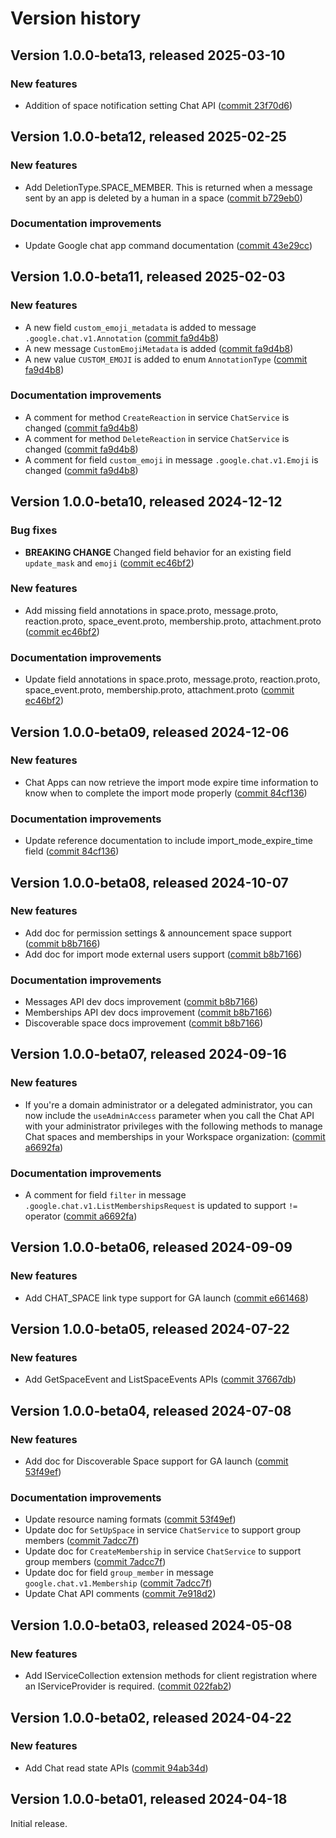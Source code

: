 # Version history

## Version 1.0.0-beta13, released 2025-03-10

### New features

- Addition of space notification setting Chat API ([commit 23f70d6](https://github.com/googleapis/google-cloud-dotnet/commit/23f70d6164fbe14f2ea12ceb349f06bfa141a717))

## Version 1.0.0-beta12, released 2025-02-25

### New features

- Add DeletionType.SPACE_MEMBER. This is returned when a message sent by an app is deleted by a human in a space ([commit b729eb0](https://github.com/googleapis/google-cloud-dotnet/commit/b729eb04fba00bc1013ba4e534537354c25e1698))

### Documentation improvements

- Update Google chat app command documentation ([commit 43e29cc](https://github.com/googleapis/google-cloud-dotnet/commit/43e29cc276ad371ab5446e6f8f30be819e34c357))

## Version 1.0.0-beta11, released 2025-02-03

### New features

- A new field `custom_emoji_metadata` is added to message `.google.chat.v1.Annotation` ([commit fa9d4b8](https://github.com/googleapis/google-cloud-dotnet/commit/fa9d4b85f0c329104fbc3dc113aca785b7808803))
- A new message `CustomEmojiMetadata` is added ([commit fa9d4b8](https://github.com/googleapis/google-cloud-dotnet/commit/fa9d4b85f0c329104fbc3dc113aca785b7808803))
- A new value `CUSTOM_EMOJI` is added to enum `AnnotationType` ([commit fa9d4b8](https://github.com/googleapis/google-cloud-dotnet/commit/fa9d4b85f0c329104fbc3dc113aca785b7808803))

### Documentation improvements

- A comment for method `CreateReaction` in service `ChatService` is changed ([commit fa9d4b8](https://github.com/googleapis/google-cloud-dotnet/commit/fa9d4b85f0c329104fbc3dc113aca785b7808803))
- A comment for method `DeleteReaction` in service `ChatService` is changed ([commit fa9d4b8](https://github.com/googleapis/google-cloud-dotnet/commit/fa9d4b85f0c329104fbc3dc113aca785b7808803))
- A comment for field `custom_emoji` in message `.google.chat.v1.Emoji` is changed ([commit fa9d4b8](https://github.com/googleapis/google-cloud-dotnet/commit/fa9d4b85f0c329104fbc3dc113aca785b7808803))

## Version 1.0.0-beta10, released 2024-12-12

### Bug fixes

- **BREAKING CHANGE** Changed field behavior for an existing field `update_mask` and `emoji` ([commit ec46bf2](https://github.com/googleapis/google-cloud-dotnet/commit/ec46bf2c127a0367e182b8e90874911d2a3f5635))

### New features

- Add missing field annotations in space.proto, message.proto, reaction.proto, space_event.proto, membership.proto, attachment.proto ([commit ec46bf2](https://github.com/googleapis/google-cloud-dotnet/commit/ec46bf2c127a0367e182b8e90874911d2a3f5635))

### Documentation improvements

- Update field annotations in space.proto, message.proto, reaction.proto, space_event.proto, membership.proto, attachment.proto ([commit ec46bf2](https://github.com/googleapis/google-cloud-dotnet/commit/ec46bf2c127a0367e182b8e90874911d2a3f5635))

## Version 1.0.0-beta09, released 2024-12-06

### New features

- Chat Apps can now retrieve the import mode expire time information to know when to complete the import mode properly ([commit 84cf136](https://github.com/googleapis/google-cloud-dotnet/commit/84cf1362823ea53928baf9fef663c439b07b93e9))

### Documentation improvements

- Update reference documentation to include import_mode_expire_time field ([commit 84cf136](https://github.com/googleapis/google-cloud-dotnet/commit/84cf1362823ea53928baf9fef663c439b07b93e9))

## Version 1.0.0-beta08, released 2024-10-07

### New features

- Add doc for permission settings & announcement space support ([commit b8b7166](https://github.com/googleapis/google-cloud-dotnet/commit/b8b71669b657a6e3ac77fa31d0daa1568bd85d9c))
- Add doc for import mode external users support ([commit b8b7166](https://github.com/googleapis/google-cloud-dotnet/commit/b8b71669b657a6e3ac77fa31d0daa1568bd85d9c))

### Documentation improvements

- Messages API dev docs improvement ([commit b8b7166](https://github.com/googleapis/google-cloud-dotnet/commit/b8b71669b657a6e3ac77fa31d0daa1568bd85d9c))
- Memberships API dev docs improvement ([commit b8b7166](https://github.com/googleapis/google-cloud-dotnet/commit/b8b71669b657a6e3ac77fa31d0daa1568bd85d9c))
- Discoverable space docs improvement ([commit b8b7166](https://github.com/googleapis/google-cloud-dotnet/commit/b8b71669b657a6e3ac77fa31d0daa1568bd85d9c))

## Version 1.0.0-beta07, released 2024-09-16

### New features

- If you're a domain administrator or a delegated administrator, you can now include the `useAdminAccess` parameter when you call the Chat API with your administrator privileges with the following methods to manage Chat spaces and memberships in your Workspace organization: ([commit a6692fa](https://github.com/googleapis/google-cloud-dotnet/commit/a6692fa38db1a6e484574a834a8abc797fdc12e8))

### Documentation improvements

- A comment for field `filter` in message `.google.chat.v1.ListMembershipsRequest` is updated to support `!=` operator ([commit a6692fa](https://github.com/googleapis/google-cloud-dotnet/commit/a6692fa38db1a6e484574a834a8abc797fdc12e8))

## Version 1.0.0-beta06, released 2024-09-09

### New features

- Add CHAT_SPACE link type support for GA launch ([commit e661468](https://github.com/googleapis/google-cloud-dotnet/commit/e661468ce2b7ec57d3cd786a88ead2eac14c792e))

## Version 1.0.0-beta05, released 2024-07-22

### New features

- Add GetSpaceEvent and ListSpaceEvents APIs ([commit 37667db](https://github.com/googleapis/google-cloud-dotnet/commit/37667db3e7134f0078b46e111d7e77b2f30ad9ed))

## Version 1.0.0-beta04, released 2024-07-08

### New features

- Add doc for Discoverable Space support for GA launch ([commit 53f49ef](https://github.com/googleapis/google-cloud-dotnet/commit/53f49ef7973638ab3f0674d798b5954d2d4cdbec))

### Documentation improvements

- Update resource naming formats ([commit 53f49ef](https://github.com/googleapis/google-cloud-dotnet/commit/53f49ef7973638ab3f0674d798b5954d2d4cdbec))
- Update doc for `SetUpSpace` in service `ChatService` to support group members ([commit 7adcc7f](https://github.com/googleapis/google-cloud-dotnet/commit/7adcc7f70326dfb264e842517a58dc55d93aaf28))
- Update doc for `CreateMembership` in service `ChatService` to support group members ([commit 7adcc7f](https://github.com/googleapis/google-cloud-dotnet/commit/7adcc7f70326dfb264e842517a58dc55d93aaf28))
- Update doc for field `group_member` in message `google.chat.v1.Membership` ([commit 7adcc7f](https://github.com/googleapis/google-cloud-dotnet/commit/7adcc7f70326dfb264e842517a58dc55d93aaf28))
- Update Chat API comments ([commit 7e918d2](https://github.com/googleapis/google-cloud-dotnet/commit/7e918d2509424db1abedac60741c2d9237587343))

## Version 1.0.0-beta03, released 2024-05-08

### New features

- Add IServiceCollection extension methods for client registration where an IServiceProvider is required. ([commit 022fab2](https://github.com/googleapis/google-cloud-dotnet/commit/022fab203f28fb9c608972af7f8b83f571ae5694))

## Version 1.0.0-beta02, released 2024-04-22

### New features

- Add Chat read state APIs ([commit 94ab34d](https://github.com/googleapis/google-cloud-dotnet/commit/94ab34d8db819b9c954e5c1948a7e3a280883afb))

## Version 1.0.0-beta01, released 2024-04-18

Initial release.
